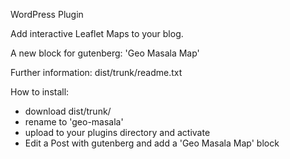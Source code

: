 WordPress Plugin

Add interactive Leaflet Maps to your blog.

A new block for gutenberg: 'Geo Masala Map'

Further information: dist/trunk/readme.txt

How to install:
- download dist/trunk/
- rename to 'geo-masala'
- upload to your plugins directory and activate
- Edit a Post with gutenberg and add a 'Geo Masala Map' block